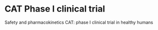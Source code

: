 # CAT Phase I clinical trial
Safety and pharmacokinetics CAT: phase I clinical trial in healthy humans
